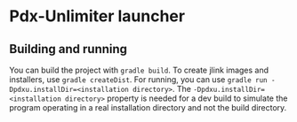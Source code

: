 # Pdx-Unlimiter launcher

## Building and running

You can build the project with `gradle build`.
To create jlink images and installers, use `gradle createDist`.
For running, you can use `gradle run -Dpdxu.installDir=<installation directory>`.
The `-Dpdxu.installDir=<installation directory>` property is needed for a dev build to simulate the program operating
in a real installation directory and not the build directory.
